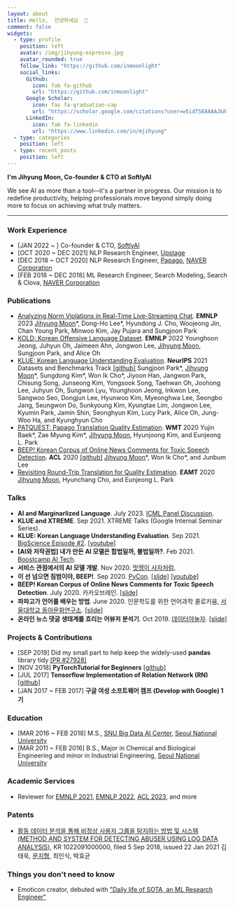```yaml
---
layout: about
title: Hello,  안녕하세요  👋
comment: false
widgets:
  - type: profile
    position: left
    avatar: /img/jihyung-espresso.jpg
    avatar_rounded: true
    follow_link: "https://github.com/inmoonlight"
    social_links:
      Github:
        icon: fab fa-github
        url: "https://github.com/inmoonlight"
      Google Scholar:
        icon: fas fa-graduation-cap
        url: "https://scholar.google.com/citations?user=w5idTSEAAAAJ&hl=en&authuser=1"
      LinkedIn:
        icon: fab fa-linkedin
        url: "https://www.linkedin.com/in/mjihyung"
  - type: categories
    position: left
  - type: recent_posts
    position: left
---
```


**I'm Jihyung Moon, Co-founder & CTO at SoftlyAI**

We see AI as more than a tool—it's a partner in progress. Our mission is to redefine productivity, helping professionals move beyond simply doing more to focus on achieving what truly matters.

---

### Work Experience

- [JAN 2022 ~ ] Co-founder & CTO, [SoftlyAI](https://softly.ai/)
- [OCT 2020 ~ DEC 2021] NLP Research Engineer, [Upstage](https://upstage.ai/)
- [DEC 2018 ~ OCT 2020] NLP Research Engineer, [Papago](https://papago.naver.com/), [NAVER Corporation](https://www.navercorp.com/en/index.nhn)
- [FEB 2018 ~ DEC 2018] ML Research Engineer, Search Modeling, Search & Clova, [NAVER Corporation](https://www.navercorp.com/en/index.nhn)

### Publications

- [Analyzing Norm Violations in Real-Time Live-Streaming Chat](https://arxiv.org/abs/2305.10731). **EMNLP** 2023
  <u>Jihyung Moon</u>\*, Dong-Ho Lee\*, Hyundong J. Cho, Woojeong Jin, Chan Young Park, Minwoo Kim, Jay Pujara and Sungjoon Park
- [KOLD: Korean Offensive Language Dataset](https://arxiv.org/abs/2205.11315). **EMNLP** 2022
  Younghoon Jeong, Juhyun Oh, Jaimeen Ahn, Jongwon Lee, <u>Jihyung Moon</u>, Sungjoon Park, and Alice Oh
- [KLUE: Korean Language Understanding Evaluation](https://arxiv.org/abs/2105.09680). **NeurIPS** 2021 Datasets and Benchmarks Track [[github]](https://github.com/KLUE-benchmark/KLUE)
  Sungjoon Park\*, <u>Jihyung Moon</u>\*, Sungdong Kim\*, Won Ik Cho\*, Jiyoon Han, Jangwon Park, Chisung Song, Junseong Kim, Yongsook Song, Taehwan Oh, Joohong Lee, Juhyun Oh, Sungwon Lyu, Younghoon Jeong, Inkwon Lee, Sangwoo Seo, Dongjun Lee, Hyunwoo Kim, Myeonghwa Lee, Seongbo Jang, Seungwon Do, Sunkyoung Kim, Kyungtae Lim, Jongwon Lee, Kyumin Park, Jamin Shin, Seonghyun Kim, Lucy Park, Alice Oh, Jung-Woo Ha, and Kyunghyun Cho
- [PATQUEST: Papago Translation Quality Estimation](http://www.statmt.org/wmt20/quality-estimation-task.html). **WMT** 2020
  Yujin Baek\*, Zae Myung Kim\*, <u>Jihyung Moon</u>, Hyunjoong Kim, and Eunjeong L. Park
- [BEEP! Korean Corpus of Online News Comments for Toxic Speech Detection](https://arxiv.org/abs/2005.12503). **ACL** 2020 [[github]](https://github.com/kocohub/korean-hate-speech)
  <u>Jihyung Moon</u>\*, Won Ik Cho\*, and Junbum Lee
- [Revisiting Round-Trip Translation for Quality Estimation](https://arxiv.org/abs/2004.13937). **EAMT** 2020
  <u>Jihyung Moon</u>, Hyunchang Cho, and Eunjeong L. Park

### Talks

- **AI and Marginarlized Language**. July 2023. [ICML Panel Discussion](https://icml.cc/virtual/2023/index.html).
- **KLUE and XTREME**. Sep 2021. XTREME Talks (Google Internal Seminar Series).
- **KLUE: Korean Language Understanding Evaluation**. Sep 2021. [BigScience Episode #2](https://bigscience.huggingface.co/). [[youtube]](https://www.youtube.com/watch?v=w4DYkRHceqc)
- **[AI와 저작권법] 내가 만든 AI 모델은 합법일까, 불법일까?**. Feb 2021. [Boostcamp AI Tech](https://boostcamp.connect.or.kr/program_ai.html).
- **서비스 관점에서의 AI 모델 개발**. Nov 2020. [멋쟁이 사자처럼](https://likelion.net/).
- **이 선 넘으면 침범이야, BEEP!**. Sep 2020. [PyCon](https://www.pycon.kr/2020). [[slide]](https://www.slideshare.net/JiHyungMoon1/pyconkr2020-beep-238646571) [[youtube]](https://www.youtube.com/watch?v=P0fyKb3U9yo)
- **BEEP! Korean Corpus of Online News Comments for Toxic Speech Detection**. July 2020. 카카오브레인. [[slide]](https://www.slideshare.net/JiHyungMoon1/kakaobrainbeep)
- **파파고가 언어를 배우는 방법**. June 2020. 인문학도를 위한 언어과학 콜로키움, [서울대학교 동아문화연구소](https://humanities.snu.ac.kr/research/Institute-of-Humanities?seqidx=2). [[slide]](https://www.slideshare.net/secret/GPoMGZ0Nxc47ib)
- **온라인 뉴스 댓글 생태계를 흐리는 어뷰저 분석기**. Oct 2019. [데이터야놀자](https://datayanolja.github.io/2019-datayanolja/index.html). [[slide]](https://www.slideshare.net/JiHyungMoon1/ko-en-online-news-comments-analysis-revealing-public-opinion-manipulators-and-possible-solutions-185118255?fbclid=IwAR2DucpXrxyythuGyf5rZkDBy8yAFZ0HF_UhE3_nu6haxwGEVvAmycg1BnI)

### Projects & Contributions

- [SEP 2019] Did my small part to help keep the widely-used **pandas** library tidy [[PR #27928]](https://github.com/pandas-dev/pandas/pull/27928)
- [NOV 2018] **PyTorchTutorial for Beginners** [[github]](https://github.com/inmoonlight/PyTorchTutorial)
- [JUL 2017] **Tensorflow Implementation of Relation Network (RN)** [[github]](https://github.com/inmoonlight/Relation-Network)
- [JAN 2017 ~ FEB 2017] **구글 여성 소프트웨어 캠프 (Develop with Google) 1기**

### Education

- [MAR 2016 ~ FEB 2018] M.S., [SNU Big Data AI Center](http://dm.snu.ac.kr/ko/), [Seoul National University](http://www.snu.ac.kr/index.html)
- [MAR 2011 ~ FEB 2016] B.S., Major in Chemical and Biological Engineering and minor in Industrial Engineering, [Seoul National University](http://www.snu.ac.kr/index.html)

### Academic Services

- Reviewer for [EMNLP 2021](https://2021.emnlp.org/), [EMNLP 2022](https://2022.emnlp.org/), [ACL 2023](https://2023.aclweb.org/), and more

### Patents

- [활동 데이터 분석을 통해 비정상 사용자 그룹을 탐지하는 방법 및 시스템 (METHOD AND SYSTEM FOR DETECTING ABUSER USING LOG DATA ANALYSIS)](https://doi.org/10.8080/1020180105710), KR 1022091000000, filed 5 Sep 2018, issued 22 Jan 2021
  김태욱, <u>문지형</u>, 최인식, 박효균

### Things you don't need to know

- Emoticon creator, debuted with ["Daily life of SOTA, an ML Research Engineer"](https://store.line.me/stickershop/product/10567421?fbclid=IwAR3Swy-hOxHO_7vWgsxY7Iu8lEebbLKH74BHVXsPdR1c7NI-lqsvkTB0UW4)
